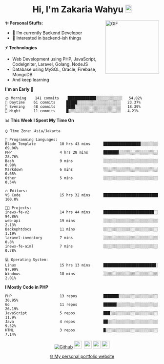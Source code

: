 <h1 align="center">Hi, I'm Zakaria Wahyu <img src="https://github.com/TheDudeThatCode/TheDudeThatCode/blob/master/Assets/Hi.gif" width="20px" height="25px"></h1>

<img align="right" alt="GIF" height="175px" src="https://www.nayakapratama.co.id/wp-content/uploads/2019/07/Website-Maintenance.gif" />

**✨ Personal Stuffs:**
- 🔭 I’m currently Backend Developer
- 🌱 Interested in backend-ish things

**⚡ Technologies**
- Web Development using PHP, JavaScript, CodeIgniter, Laravel, Golang, NodeJS
- Database using MySQL, Oracle, Firebase, MongoDB
- And keep learning

<!--START_SECTION:waka-->
**I'm an Early 🐤** 

```text
🌞 Morning    141 commits    █████████████░░░░░░░░░░░░   54.02% 
🌆 Daytime    61 commits     █████░░░░░░░░░░░░░░░░░░░░   23.37% 
🌃 Evening    48 commits     ████░░░░░░░░░░░░░░░░░░░░░   18.39% 
🌙 Night      11 commits     █░░░░░░░░░░░░░░░░░░░░░░░░   4.21%

```


📊 **This Week I Spent My Time On** 

```text
⌚︎ Time Zone: Asia/Jakarta

💬 Programming Languages: 
Blade Template           10 hrs 43 mins      █████████████████░░░░░░░░   69.06% 
PHP                      4 hrs 28 mins       ███████░░░░░░░░░░░░░░░░░░   28.76% 
Bash                     9 mins              ░░░░░░░░░░░░░░░░░░░░░░░░░   0.98% 
Markdown                 6 mins              ░░░░░░░░░░░░░░░░░░░░░░░░░   0.65% 
Other                    5 mins              ░░░░░░░░░░░░░░░░░░░░░░░░░   0.54%

🔥 Editors: 
VS Code                  15 hrs 32 mins      █████████████████████████   100.0%

🐱‍💻 Projects: 
inews-fe-v2              14 hrs 44 mins      ███████████████████████░░   94.86% 
web-api                  19 mins             ░░░░░░░░░░░░░░░░░░░░░░░░░   2.13% 
Backuphtdocs             11 mins             ░░░░░░░░░░░░░░░░░░░░░░░░░   1.19% 
laravel-inventory        7 mins              ░░░░░░░░░░░░░░░░░░░░░░░░░   0.8% 
inews-fe-aiml            7 mins              ░░░░░░░░░░░░░░░░░░░░░░░░░   0.78%

💻 Operating System: 
Linux                    15 hrs 13 mins      ████████████████████████░   97.99% 
Windows                  18 mins             ░░░░░░░░░░░░░░░░░░░░░░░░░   2.01%

```

**I Mostly Code in PHP** 

```text
PHP                      13 repos            ███████░░░░░░░░░░░░░░░░░░   30.95% 
Go                       11 repos            ██████░░░░░░░░░░░░░░░░░░░   26.19% 
JavaScript               5 repos             ███░░░░░░░░░░░░░░░░░░░░░░   11.9% 
Java                     4 repos             ██░░░░░░░░░░░░░░░░░░░░░░░   9.52% 
HTML                     3 repos             █░░░░░░░░░░░░░░░░░░░░░░░░   7.14%

```



<!--END_SECTION:waka-->

<p align="center">
<a href="https://github.com/zakariawahyu" target="_blank"><img alt="Github" src="https://img.shields.io/badge/GitHub-%2312100E.svg?&style=for-the-badge&logo=Github&logoColor=white" /></a>
<a href="https://www.twitter.com/_zakariawahyu"><img src="https://img.shields.io/badge/twitter-%231DA1F2.svg?&style=for-the-badge&logo=twitter&logoColor=white" height=25></a> 
<a href="https://www.linkedin.com/in/zakariawahyu"><img src="https://img.shields.io/badge/linkedin-%230077B5.svg?&style=for-the-badge&logo=linkedin&logoColor=white" height=25></a> 
<a href="https://www.instagram.com/_zakariawahyu"><img src="https://img.shields.io/badge/instagram-%23E4405F.svg?&style=for-the-badge&logo=instagram&logoColor=white" height=25></a>
<a href="https://medium.com/@zakariawahyu"><img src="https://img.shields.io/badge/Medium-12100E?style=for-the-badge&logo=medium&logoColor=white" height=25></a>
</p>
<p align="center"><a href="https://www.zakariawahyu.com" target="_blank">🌐 My personal portfolio website</a></p>
